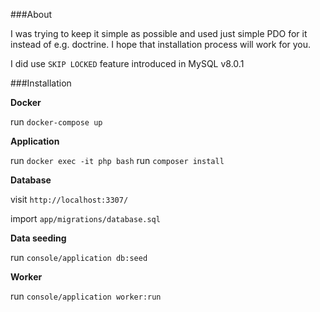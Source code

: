 ###About

I was trying to keep it simple as possible and used just simple PDO for it instead of e.g. doctrine. I hope that installation process will work for you.

I did use `SKIP LOCKED` feature introduced in MySQL v8.0.1

###Installation 

**Docker**

run `docker-compose up`

**Application**

run `docker exec -it php bash`
run `composer install`

**Database**

visit `http://localhost:3307/`

import `app/migrations/database.sql`

**Data seeding**
  
run `console/application db:seed`

**Worker**

run `console/application worker:run`